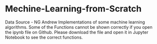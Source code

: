 # Mechine-Learning-from-Scratch
Data Source - NG Andrew
Implementations of some machine learning algorithms. Some of the Functions cannot be shown correctly if you open the ipynb file on Github. Please download the file and open it in Jupyter Notebook to see the correct functions.
